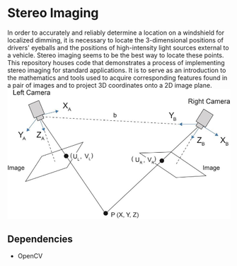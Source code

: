 # Stereo Imaging

In order to accurately and reliably determine a location on a windshield for localized dimming, it is necessary to locate the 3-dimensional positions of drivers' eyeballs and the
positions of high-intensity light sources external to a vehicle. Stereo imaging seems to be the best way to locate these points. This repository houses code that
demonstrates a process of implementing stereo imaging for standard applications. It is to serve as an introduction to the mathematics and tools used to acquire
corresponding features found in a pair of images and to project 3D coordinates onto a 2D image plane.
![Stereo Imaging Diagram](https://github.com/gibsonbailey/Stereo-Imaging/blob/master/ReadMe_Media/Stereo.jpg?raw=true)

## Dependencies
* OpenCV
